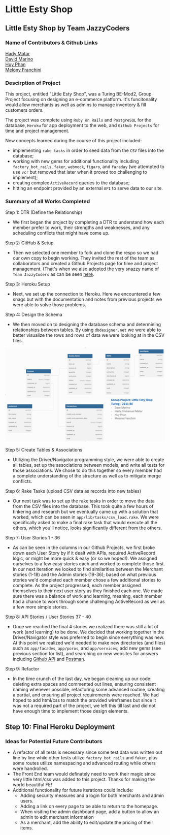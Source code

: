# Little Esty Shop

## Little Esty Shop by Team JazzyCoders

### Name of Contributors & Github Links

[Hady Matar](https://github.com/hadyematar23)<br>
[David Marino](https://github.com/davejm8)<br>
[Huy Phan](https://github.com/HuyPhan2025)<br>
[Melony Franchini](https://github.com/MelTravelz)<br>

### Descirption of Project
This project, entitled "Little Esty Shop", was a Turing BE-Mod2, Group Project focusing on designing an e-commerce platform. It's funcitonality would allow merchants as well as admins to manage inventory & fill customers orders. 

The project was complete using `Ruby on Rails` and `PostgreSQL` for the database, `Heroku` for app deployment to the web, and `Github Projects` for time and project management. 

New concepts learned during the course of this project included: 
- implementing `rake tasks` in order to seed data from the `CSV` files into the database; 
- working with new gems for additional functionality including `factory_bot_rails`, `faker`, `webmock`, `figaro`, and `faraday` (we attempted to use `vcr` but removed that later when it proved too challenging to implement);
- creating complex `ActiveRecord` queries to the database; 
- hitting an endpoint provided by an external `API` to serve data to our site.

### Summary of all Works Completed
Step 1: DTR (Define the Relationship) 
- We first began the project by completing a DTR to understand how each member prefer to work, their strengths and weaknesses, and any scheduling conflicts that might have come up.

Step 2: GitHub & Setup 
- Then we selected one member to fork and clone the respo so we had our own copy to begin working. They invited the rest of the team as collaborators and created a Github Projects page for time and project management. (That's when we also adopted the very snazzy name of `Team JazzyCoders` as can be seen [here](https://github.com/users/hadyematar23/projects/1).

Step 3: Heroku Setup
- Next, we set up the connection to Heroku. Here we encountered a few snags but with the documentation and notes from previous projects we were able to solve those problems.

Step 4: Design the Schema 
- We then moved on to designing the database schema and determining relationships between tables. By using `dbdesigner.net` we were able to better visualize the rows and rows of data we were looking at in the CSV files. 

![jazzycodersschema](app/assets/images/jazzycodersschema.png)

Step 5: Create Tables & Associations
- Utilizing the Driver/Navigator programming style, we were able to create all tables, set up the associations between models, and write all tests for those associations. We chose to do this together so every member had a complete understanding of the structure as well as to mitigate merge conflicts. 

Step 6: Rake Tasks (upload CSV data as records into new tables)
- Our next task was to set up the rake tasks in order to move the data from the CSV files into the database. This took quite a few hours of tinkering and research but we eventually came up with a solution that worked, which can be seen in `app/lib/tasks/csv_load.rake`. We were specifically asked to make a final rake task that would execute all the others, which you'll notice, looks significantly different from the others. 

Step 7: User Stories 1 - 36
- As can be seen in the columns in our Github Projects, we first broke down each User Story by if it dealt with APIs, required ActiveRecord logic, or might be more quick & easy (or so we hoped!). We assigned ourselves to a few easy stories each and worked to complete those first. In our next iteration we looked to find similarities between the Merchant stories (1-18) and the Admin stories (19-36); based on what previous stories we'd completed each member chose a few additional stories to complete. 
As the project progressed, each member assigned themselves to their next user story as they finished each one. We made sure there was a balance of work and learning, meaning, each member had a chance to work through some challenging ActiveRecord as well as a few more simple stories. 

Step 8: API Stories / User Stories 37 - 40
- Once we reached the final 4 stories we realized there was still a lot of work (and learning) to be done. We decided that working together in the Driver/Navigator style was preferred to begin since everything was new. At this point we realized we'd needed to make new directories (and files) such as `app/facades`, `app/poros`, and `app/services`; add new gems (see previous section for list), and searching on new websites for answers including [Github API](https://docs.github.com/en/rest?apiVersion=2022-11-28) and [Postman](https://web.postman.co/).

Step 9: Refactor
- In the time crunch of the last day, we began cleaning up our code: deleting extra spaces and commented out lines, ensuring consistent naming whenever possible, refactoring some advanced routine, creating a partial, and ensuring all project requirements were reached. We had hoped to add html/css to match the provided wireframes but since it was not a required part of the project, we left this till last and did not have enough time to implement those design elements.

Step 10: Final Heroku Deployment
- 

### Ideas for Potential Future Contributors
- A refactor of all tests is necessary since some test data was written out line by line while other tests utilize `factory_bot_rails` and `faker`, plus some routes utilize namespacing and advanced routing while others were handrolled. 
- The Front End team would definately need to work their magic since very little html/css was added to this project. Thanks for making the world beautiful FE!
- Additional functionality for future iterations could include: 
    - Adding security measures and a login for both merchants and admin users.
    - Adding a link on every page to be able to return to the homepage.
    - When visiting the admin dashboard page, add a button to allow an admin to edit merchant information
    - As a merchant, add the ability to edit/update the pricing of their items.
